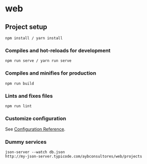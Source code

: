 # web

## Project setup
```
npm install / yarn install
```

### Compiles and hot-reloads for development
```
npm run serve / yarn run serve
```

### Compiles and minifies for production
```
npm run build
```

### Lints and fixes files
```
npm run lint
```

### Customize configuration
See [Configuration Reference](https://cli.vuejs.org/config/).


### Dummy services
```
json-server --watch db.json
http://my-json-server.typicode.com/aybconsultores/web/projects
```
